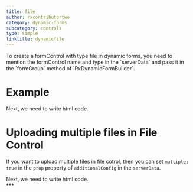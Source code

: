 ```yaml
---
title: file
author: rxcontributortwo
category: dynamic-forms
subcategory: controls
type: simple
linktitle: dynamicfile
---
```


<div class="title-bar"><p>To create a formControl with type file in dynamic forms, you need to mention the formControl name and type in the `serverData` and pass it in the `formGroup` method of `RxDynamicFormBuilder`.</p></div>

# Example

<div component="app-code" key="dynamicfile-complete-component"></div> 
Next, we need to write html code.
<div component="app-code" key="dynamicfile-complete-html"></div> 
<div component="app-example-runner" ref-component="app-dynamicfile-complete"></div>

# Uploading multiple files in File Control

If you want to upload multiple files in file cotrol, then you can set `multiple: true` in the `prop` property of `additionalConfig` in the `serverData`.

<div component="app-code" key="dynamicfile-multiple-component"></div> 
Next, we need to write html code.
<div component="app-code" key="dynamicfile-multiple-html"></div> 
<div component="app-example-runner" ref-component="app-dynamicfile-multiple"></div>
***